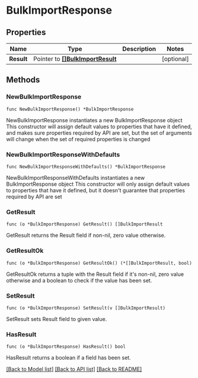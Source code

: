 # BulkImportResponse

## Properties

Name | Type | Description | Notes
------------ | ------------- | ------------- | -------------
**Result** | Pointer to [**[]BulkImportResult**](BulkImportResult.md) |  | [optional] 

## Methods

### NewBulkImportResponse

`func NewBulkImportResponse() *BulkImportResponse`

NewBulkImportResponse instantiates a new BulkImportResponse object
This constructor will assign default values to properties that have it defined,
and makes sure properties required by API are set, but the set of arguments
will change when the set of required properties is changed

### NewBulkImportResponseWithDefaults

`func NewBulkImportResponseWithDefaults() *BulkImportResponse`

NewBulkImportResponseWithDefaults instantiates a new BulkImportResponse object
This constructor will only assign default values to properties that have it defined,
but it doesn't guarantee that properties required by API are set

### GetResult

`func (o *BulkImportResponse) GetResult() []BulkImportResult`

GetResult returns the Result field if non-nil, zero value otherwise.

### GetResultOk

`func (o *BulkImportResponse) GetResultOk() (*[]BulkImportResult, bool)`

GetResultOk returns a tuple with the Result field if it's non-nil, zero value otherwise
and a boolean to check if the value has been set.

### SetResult

`func (o *BulkImportResponse) SetResult(v []BulkImportResult)`

SetResult sets Result field to given value.

### HasResult

`func (o *BulkImportResponse) HasResult() bool`

HasResult returns a boolean if a field has been set.


[[Back to Model list]](../README.md#documentation-for-models) [[Back to API list]](../README.md#documentation-for-api-endpoints) [[Back to README]](../README.md)


